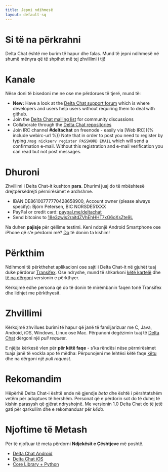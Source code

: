 ```yaml
---
title: Jepni ndihmesë
layout: default-sq
---
```




<!-- GENERATED FILE -- DO NOT EDIT -->



# Si të na përkrahni

Delta Chat është me burim të hapur dhe falas. Mund të jepni ndihmesë në shumë mënyra që të shpihet më tej zhvillimi i tij!


# Kanale

Nëse doni të bisedoni me ne ose me përdorues të tjerë, mund të:

- <b>New:</b> Have a look at the [Delta Chat support forum](https://support.delta.chat)
  which is where developers and users help users without requiring them to deal with github. 
- Join the [Delta Chat mailing list](https://lists.codespeak.net/postorius/lists/delta.codespeak.net/) for community discussions
- Collaborate through the [Delta Chat repositories](https://github.com/deltachat/)
- Join IRC channel **#deltachat** on freenode - easily via [Web IRC]({% include webirc-url %})
  Note that in order to post you need to register by typing
  `/msg nickserv register PASSWORD EMAIL` which will send a confirmation
  e-mail. Without this registration and e-mail verification you can read 
  but not post messages. 



# Dhuroni

Zhvillimi i Delta Chat-it kushton **para**. Dhurimi juaj do të mbështesë drejtpërsëdrejti përmirësimet e ardhshme.

- IBAN DE86100777770428658900, Account owner (please always specify): Björn Petersen, BIC NORSDE51XXX
- PayPal or credit card: [paypal.me/deltachat](https://paypal.me/deltachat/20)
- Send bitcoins to [18e3zwis2raitdZVhEhHHT7xG6oXsZte9L](bitcoin:18e3zwis2raitdZVhEhHHT7xG6oXsZte9L)

Na duhen **pajisje** për qëllime testimi. Keni ndonjë Android Smartphone ose iPhone që s’e përdorni më?
[Do](imprint) të donim ta kishim!

# Përkthim

Ndihmoni të përkthehet aplikacioni ose sajti i Delta Chat-it në gjuhët tuaj duke përdorur
[Transifex](https://www.transifex.com/delta-chat/public/).
Ose ndryshe, mund të shkarkoni [këtë kartelë](https://raw.githubusercontent.com/deltachat/deltachat-android/master/MessengerProj/src/main/res/values/strings.xml) dhe [të na dërgoni](imprint) versionin e përkthyer.

Kërkojmë edhe persona që do të donin të mirëmbanin faqen tonë Transifex dhe lidhjet me përkthyesit.


# Zhvillimi

Kërkojmë zhvillues burimi të hapur që janë të familjarizuar me C, Java, Android, iOS, Windows, Linux ose Mac.
Përpunoni degëzimin tuaj të [Delta Chat](https://github.com/deltachat/) dërgoni një _pull request_.

E njëjta kërkesë vlen për **për këtë faqe** - s’ka rëndësi nëse përmirësimet tuaja janë të vockla apo të mëdha: Përpunojeni me lehtësi këtë faqe [këtu](https://github.com/deltachat/deltachat-pages) dhe na dërgoni një _pull request_.

# Rekomandim

Hëpërhë Delta Chat-i është ende në gjendje _beta_ dhe është i përshtatshëm vetëm për adoptues të hershëm. Personat që e përdorin sot do të duhej të kishin parasysh që gjërat ndryshojnë. Me versionin 1.0 Delta Chat do të jetë gati për qarkullim dhe e rekomanduar për _këdo_. 


# Njoftime të Metash

Për të njoftuar të meta përdorni **Ndjekësit e Çështjeve** më poshtë.

- [Delta Chat Android](https://github.com/deltachat/deltachat-android/issues)
- [Delta Chat iOS](https://github.com/deltachat/deltachat-ios/issues)
- [Core Library + Python](https://github.com/deltachat/deltachat-core/issues)



